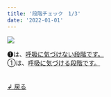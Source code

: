 ```yaml
---
title: '段階チェック　1/3'
date: '2022-01-01'
---
```

![](/images/a_01_.jpg)

➊は、[呼吸に気づけない段階です。]()   
①は、[呼吸に気づける段階です。]()

　  
[ ↲ 戻る ](/posts/00)
